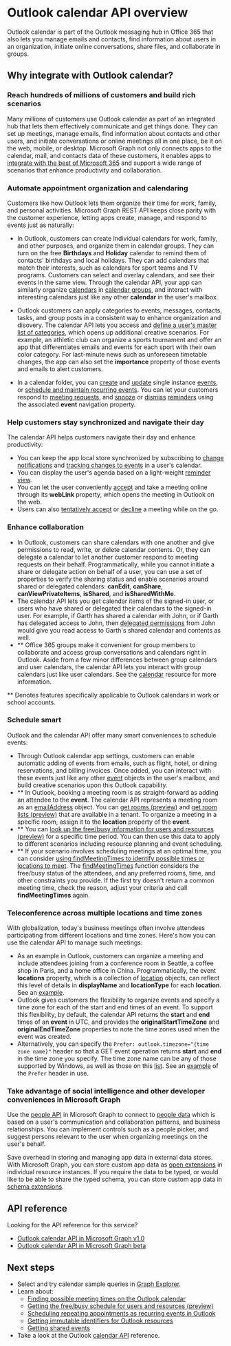 # Outlook calendar API overview

Outlook calendar is part of the Outlook messaging hub in Office 365 that also lets you manage emails and contacts, find information about users in an organization,
initiate online conversations, share files, and collaborate in groups.

## Why integrate with Outlook calendar?

### Reach hundreds of millions of customers and build rich scenarios

Many millions of customers use Outlook calendar as part of an integrated hub that lets them effectively communicate and get things done. They can set up meetings, manage emails, find information about contacts and other users, and initiate conversations or online meetings all in one place, be it on the web, mobile, or desktop. Microsoft Graph not only connects apps to the calendar, mail, and contacts data of these customers, it enables apps to [integrate with the best of Microsoft 365](overview-major-services.md) and support a wide range of scenarios that enhance productivity and collaboration.

### Automate appointment organization and calendaring

Customers like how Outlook lets them organize their time for work, family, and personal activities. Microsoft Graph REST API keeps close parity with the customer experience, letting apps create, manage, and respond to events just as naturally:

- In Outlook, customers can create individual calendars for work, family, and other purposes, and organize them in calendar groups. They can turn on the free **Birthdays** and **Holiday** calendar to remind them of contacts' birthdays and local holidays. They can add calendars that match their interests, such as calendars for sport teams and TV programs. Customers can select and overlay calendars, and see their events in the same view. Through the calendar API, your app can similarly organize [calendars](/graph/api/resources/calendar?view=graph-rest-1.0) in [calendar groups](/graph/api/resources/calendargroup?view=graph-rest-1.0), and interact with  interesting calendars just like any other **calendar** in the user's mailbox.

- Outlook customers can apply categories to events, messages, contacts, tasks, and group posts in a consistent way to enhance organization and disovery. The calendar API lets you access and [define a user's master list of categories](/graph/api/outlookuser_post_mastercategories?view=graph-rest-1.0), which opens up additional creative scenarios. For example, an athletic club can organize a sports tournament and offer an app that differentiates emails and events for each sport with their own color category. For last-minute news such as unforeseen timetable changes, the app can also set the **importance** property of those events and emails to alert customers.

- In a calendar folder, you can [create](/graph/api/user_post_events?view=graph-rest-1.0) and [update](/graph/api/event_update?view=graph-rest-1.0) single instance [events](/graph/api/resources/event?view=graph-rest-1.0), or [schedule and maintain recurring events](outlook-schedule-recurring-events.md). You can let your customers respond to [meeting requests](/graph/api/resources/eventmessage?view=graph-rest-1.0), and [snooze](/graph/api/event_snoozereminder?view=graph-rest-1.0) or [dismiss](/graph/api/event_dismissreminder?view=graph-rest-1.0) [reminders](/graph/api/resources/reminder?view=graph-rest-1.0) using the associated **event** navigation property.


### Help customers stay synchronized and navigate their day

The calendar API helps customers navigate their day and enhance productivity:

<!-- change link to notifications to the concept topic once it's created. In general, try staying in the conceptual level in these overview topics, if conceptual topics are available for the link destination.
-->

- You can keep the app local store synchronized by subscribing to [change notifications](/graph/api/resources/webhooks?view=graph-rest-1.0) and [tracking changes to events](delta_query_events.md) in a user's calendar.
- You can display the user's agenda based on a light-weight [reminder view](/graph/api/user_reminderview?view=graph-rest-1.0).
- You can let the user conveniently [accept](/graph/api/event_accept?view=graph-rest-1.0) and take a meeting online through its **webLink** property, which opens the meeting in Outlook on the web.
- Users can also [tentatively accept](/graph/api/event_tentativelyaccept?view=graph-rest-1.0) or [decline](/graph/api/event_decline?view=graph-rest-1.0) a meeting while on the go.

### Enhance collaboration

- In Outlook, customers can share calendars with one another and give permissions to read, write, or delete calendar contents. Or, they can delegate a calendar to let another customer respond to meeting requests on their behalf. Programmatically, while you cannot initiate a share or delegate action on behalf of a user, you can use a set of properties to verify the sharing status and enable scenarios around shared or delegated calendars: **canEdit**, **canShare**, **canViewPrivateItems**, **isShared**, and **isSharedWithMe**.
- The calendar API lets you get calendar items of the signed-in user, or users who have shared or delegated their calendars to the signed-in user. For example, if Garth has shared a calendar with John, or if Garth has delegated access to John, then [delegated permissions](permissions_reference.md#delegated-permissions-application-permissions-and-effective-permissions) from John would give you read access to Garth's shared calendar and contents as well.
- ** Office 365 groups make it convenient for group members to collaborate and access group conversations and calendars right in Outlook. Aside from a few minor differences between group calendars and user calendars, the calendar API lets you interact with group calendars just like user calendars. See the [calendar](/graph/api/resources/calendar?view=graph-rest-1.0) resource for more information.

** Denotes features specifically applicable to Outlook calendars in work or school accounts.


### Schedule smart

Outlook and the calendar API offer many smart conveniences to schedule events:

- Through Outlook calendar app settings, customers can enable automatic adding of events from emails, such as flight, hotel, or dining reservations, and billing invoices. Once added, you can interact with these events just like any other [event](/graph/api/resources/event?view=graph-rest-1.0) objects in the user's mailbox, and build creative scenarios upon this Outlook capability.
- ** In Outlook, booking a meeting room is as straight-forward as adding an attendee to the **event**. The calendar API represents a meeting room as an [emailAddress](/graph/api/resources/emailaddress?view=graph-rest-1.0) object. You can [get rooms (preview)](/graph/api/user_findrooms?view=graph-rest-beta) and
[get room lists (preview)](/graph/api/user_findroomlists?view=graph-rest-beta) that are available in a tenant. To organize a meeting in a specific room, assign it to the **location** property of the **event**.
- ** You can [look up the free/busy information for users and resources (preview)](outlook-get-free-busy-schedule.md) for a specific time period. You can then use this data to apply to different scenarios including resource planning and event scheduling.
- ** If your scenario involves scheduling meetings at an optimal time, you can consider [using findMeetingTimes to identify possible times or locations to meet](findmeetingtimes_example.md). The [findMeetingTimes](/graph/api/user_findmeetingtimes?view=graph-rest-1.0) function considers the free/busy status of the attendees, and any preferred rooms, time, and other constraints you provide. If the first try doesn't return a common meeting time, check the reason, adjust your criteria and call **findMeetingTimes** again.


### Teleconference across multiple locations and time zones

With globalization, today's business meetings often involve attendees participating from different locations and time zones. Here's how you can use the calendar API to manage such meetings:

- As an example in Outlook, customers can organize a meeting and include attendees joining from a conference room in Seattle, a coffee shop in Paris, and a home office in China. Programmatically, the event **locations** property, which is a collection of [location](/graph/api/resources/location?view=graph-rest-1.0) objects, can reflect this level of details in **displayName** and **locationType** for each **location**. See an [example](/graph/api/event_get?view=graph-rest-1.0#request-2).
- Outlook gives customers the flexibility to organize events and specify a time zone for each of the start and end times of an event. To support this flexibility, by default, the calendar API returns the **start** and **end** times of an **event** in UTC, and provides the **originalStartTimeZone** and **originalEndTimeZone** properties to note the time zones used when the event was created.
- Alternatively, you can specify the `Prefer: outlook.timezone="{time zone name}"` header so that a GET event operation returns **start** and **end** in the time zone you specify. The time zone name can be any of those supported by Windows, as well as those on this [list](/graph/api/resources/datetimetimezone?view=graph-rest-1.0). See an [example](/graph/api/event_get?view=graph-rest-1.0#request-1) of the `Prefer` header in use.


### Take advantage of social intelligence and other developer conveniences in Microsoft Graph

Use the [people API](people_example.md) in Microsoft Graph to connect to [people data](/graph/api/resources/person?view=graph-rest-1.0) which is based on a user's communication and collaboration patterns, and business relationships. You can implement controls such as a people picker, and suggest persons relevant to the user when organizing meetings on the user's behalf.

Save overhead in storing and managing app data in external data stores. With Microsoft Graph, you can store custom app data as [open extensions](extensibility_overview.md#open-extensions) in individual resource instances. If you require the data to be typed, or would like to be able to share the typed schema, you can store custom app data in [schema extensions](extensibility_overview.md#schema-extensions).

## API reference
Looking for the API reference for this service?

- [Outlook calendar API in Microsoft Graph v1.0](/graph/api/resources/calendar?view=graph-rest-1.0)
- [Outlook calendar API in Microsoft Graph beta](/graph/api/resources/calendar?view=graph-rest-beta)


## Next steps

- Select and try calendar sample queries in [Graph Explorer](https://developer.microsoft.com/graph/graph-explorer/?request=me%2Fevents&version=v1.0).
- Learn about:
  - [Finding possible meeting times on the Outlook calendar](findmeetingtimes_example.md)
  - [Getting the free/busy schedule for users and resources (preview)](outlook-get-free-busy-schedule.md)
  - [Scheduling repeating appointments as recurring events in Outlook](outlook-schedule-recurring-events.md)
  - [Getting immutable identifiers for Outlook resources](outlook-immutable-id.md)
  - [Getting shared events](outlook-get-shared-events-calendars.md)
- Take a look at the Outlook [calendar API](/graph/api/resources/calendar?view=graph-rest-1.0) reference.

<!-- Replace the last item with the calendar API overview when it's published.
-->
